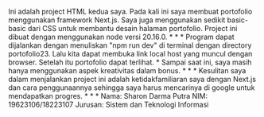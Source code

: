 Ini adalah project HTML kedua saya. Pada kali ini saya membuat portofolio menggunakan framework Next.js. Saya juga menggunakan sedikit basic-basic dari CSS untuk membantu desain halaman portofolio. Project ini dibuat dengan menggunakan node versi 20.16.0. 
*
*
*
Program dapat dijalankan dengan menuliskan "npm run dev" di terminal dengan directory portofolio23. Lalu kita dapat membuka link local host yang muncul dengan browser. Setelah itu portofolio dapat terlihat.
*
Sampai saat ini, saya masih hanya menggunakan aspek kreativitas dalam bonus.
*
*
*
Kesulitan saya dalam menjalankan project ini adalah ketidakfamiliaran saya dengan Next.js dan cara penggunaannya sehingga saya harus mencarinya di google untuk mendapatkan progres.
*
*
*
Nama: Sharon Darma Putra
NIM: 19623106/18223107
Jurusan: Sistem dan Teknologi Informasi
